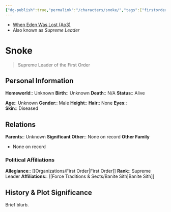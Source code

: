 ```yaml
---
{"dg-publish":true,"permalink":"/characters/snoke/","tags":["firstorder","banitesith","forcesensitive"],"noteIcon":"saber1"}
---
```


- [When Eden Was Lost (Ao3)](https://archiveofourown.org/works/19334440/chapters/45992584)
- Also known as *Supreme Leader*
# Snoke
>Supreme Leader of the First Order

## Personal Information

**Homeworld**::  Unknown
**Birth**::  Unknown
**Death**::  N/A
**Status**::  Alive

**Age**::  Unknown 
**Gender**::  Male
**Height**:: 
**Hair**::  None
**Eyes**::  
**Skin**::  Diseased

## Relations

**Parents**::  Unknown
**Significant Other**::  None on record
**Other Family**
- None on record

### Political Affiliations

**Allegiance**::  [[Organizations/First Order\|First Order]]
**Rank**::  Supreme Leader
**Affiliations**::  [[Force Traditions & Sects/Banite Sith\|Banite Sith]]

## History & Plot Significance
Brief blurb.